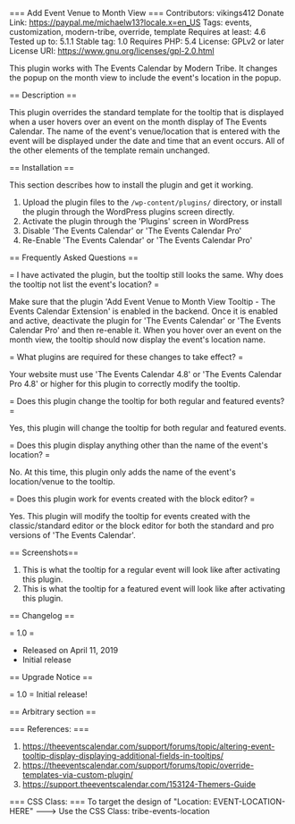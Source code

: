 === Add Event Venue to Month View ===
Contributors: vikings412
Donate Link: https://paypal.me/michaelw13?locale.x=en_US
Tags: events, customization, modern-tribe, override, template
Requires at least: 4.6
Tested up to: 5.1.1
Stable tag: 1.0
Requires PHP: 5.4
License: GPLv2 or later
License URI: https://www.gnu.org/licenses/gpl-2.0.html

This plugin works with The Events Calendar by Modern Tribe. It changes the popup on the month view to include the event's location in the popup.

== Description ==

This plugin overrides the standard template for the tooltip that is displayed when a user hovers over an event on the month display of The Events Calendar. The name of the event's venue/location that is entered with the event will be displayed under the date and time that an event occurs. All of the other elements of the template remain unchanged.

== Installation ==

This section describes how to install the plugin and get it working.

1. Upload the plugin files to the `/wp-content/plugins/` directory, or install the plugin through the WordPress plugins screen directly.
1. Activate the plugin through the 'Plugins' screen in WordPress
1. Disable 'The Events Calendar' or 'The Events Calendar Pro'
1. Re-Enable 'The Events Calendar' or 'The Events Calendar Pro'

== Frequently Asked Questions ==

= I have activated the plugin, but the tooltip still looks the same. Why does the tooltip not list the event's location? =

Make sure that the plugin 'Add Event Venue to Month View Tooltip - The Events Calendar Extension' is enabled in the backend. Once it is enabled and active, deactivate the plugin for 'The Events Calendar' or 'The Events Calendar Pro' and then re-enable it. When you hover over an event on the month view, the tooltip should now display the event's location name.

= What plugins are required for these changes to take effect? =

Your website must use 'The Events Calendar 4.8' or 'The Events Calendar Pro 4.8' or higher for this plugin to correctly modify the tooltip.

= Does this plugin change the tooltip for both regular and featured events? =

Yes, this plugin will change the tooltip for both regular and featured events.

= Does this plugin display anything other than the name of the event's location? =

No. At this time, this plugin only adds the name of the event's location/venue to the tooltip.

= Does this plugin work for events created with the block editor? =

Yes. This plugin will modify the tooltip for events created with the classic/standard editor or the block editor for both the standard and pro versions of 'The Events Calendar'.

== Screenshots==

1. This is what the tooltip for a regular event will look like after activating this plugin.
2. This is what the tooltip for a featured event will look like after activating this plugin.

== Changelog ==

= 1.0 =
* Released on April 11, 2019
* Initial release

== Upgrade Notice ==

= 1.0 =
Initial release!

== Arbitrary section ==

=== References: ===
1. https://theeventscalendar.com/support/forums/topic/altering-event-tooltip-display-displaying-additional-fields-in-tooltips/
1. https://theeventscalendar.com/support/forums/topic/override-templates-via-custom-plugin/
1. https://support.theeventscalendar.com/153124-Themers-Guide

=== CSS Class: ===
To target the design of "Location: EVENT-LOCATION-HERE" ---> Use the CSS Class: tribe-events-location
